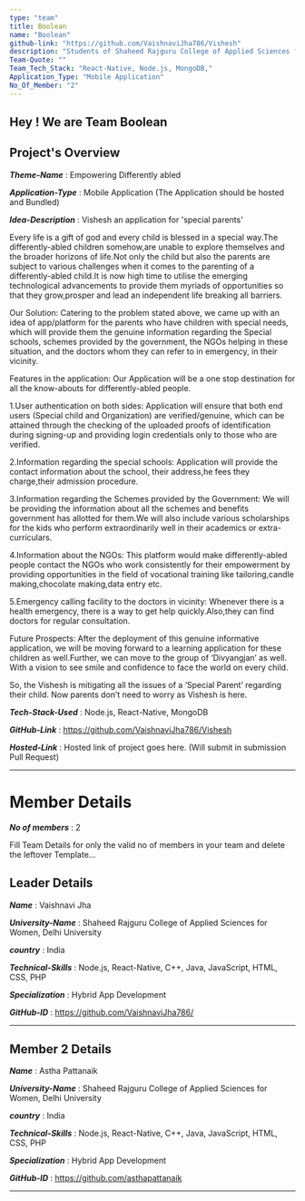 ```yaml
---
type: "team"                   
title: Boolean
name: "Boolean"
github-link: "https://github.com/VaishnaviJha786/Vishesh"
description: "Students of Shaheed Rajguru College of Applied Sciences for Women, Delhi University"
Team-Quote: ""
Team_Tech_Stack: "React-Native, Node.js, MongoDB,"
Application_Type: "Mobile Application"
No_Of_Member: "2"
---
```


Hey ! We are Team Boolean
---

## Project's Overview

_**Theme-Name**_ : Empowering Differently abled  

_**Application-Type**_ :   Mobile Application (The Application should be hosted and Bundled)

_**Idea-Description**_ :   Vishesh an application for 'special parents'

Every life is a gift of god and every child is blessed in a special way.The differently-abled children somehow,are  unable to explore themselves and the broader horizons of life.Not only the child but also the parents are subject to various challenges when it comes to the parenting of a differently-abled child.It is now high time to utilise the emerging technological advancements to provide them myriads of opportunities so that they grow,prosper and lead an independent life breaking all barriers. 

Our Solution:
Catering to the problem stated above, we came up with an idea of app/platform for the parents who have children with special needs, which will provide them the genuine information regarding the Special schools, schemes provided by the government, the NGOs helping in these situation, and the doctors whom they can refer to in emergency, in their vicinity.

Features in the application:
Our Application will be a one stop destination for all the know-abouts for differently-abled people.

1.User authentication on both sides: Application will ensure that both end users (Special child and Organization) are verified/genuine, which can be attained through the checking of the uploaded proofs of identification during signing-up and providing login credentials only to those who are verified.

2.Information regarding the special schools: Application will provide the contact information about the school, their address,he fees they charge,their admission procedure.

3.Information regarding the Schemes provided by the Government: We will be providing the information about all the schemes and benefits government has allotted for them.We will also include various scholarships for the kids who perform extraordinarily well in their academics or extra-curriculars. 

4.Information about the NGOs: This platform would make differently-abled people contact the NGOs who work consistently for their empowerment by providing opportunities in the field of vocational training like tailoring,candle making,chocolate making,data entry etc.

5.Emergency calling facility to the doctors in vicinity: Whenever there is a health emergency, there is a way to get help quickly.Also,they can find doctors for regular consultation.

Future Prospects:
After the deployment of this genuine informative application, we will be moving forward to a learning application for these children as well.Further, we can move to the group of ‘Divyangjan’ as well. With a vision to see smile and confidence to face the world on every child. 


So, the Vishesh is mitigating all the issues of a ‘Special Parent’ regarding their child. Now parents don’t need to worry as Vishesh is here.

_**Tech-Stack-Used**_ :   Node.js, React-Native, MongoDB

_**GitHub-Link**_ :   https://github.com/VaishnaviJha786/Vishesh 

_**Hosted-Link**_ :    Hosted link of project goes here. (Will submit in submission Pull Request)

---

# Member Details

_**No of members**_ : 2

Fill Team Details for only the valid no of members in your team and delete the leftover Template...

## Leader Details

_**Name**_ : Vaishnavi Jha

_**University-Name**_ : Shaheed Rajguru College of Applied Sciences for Women, Delhi University

_**country**_ : India
 
_**Technical-Skills**_ : Node.js, React-Native, C++, Java, JavaScript, HTML, CSS, PHP

_**Specialization**_ : Hybrid App Development

_**GitHub-ID**_ :  https://github.com/VaishnaviJha786/

---

## Member 2 Details

_**Name**_ : Astha Pattanaik

_**University-Name**_ : Shaheed Rajguru College of Applied Sciences for Women, Delhi University

_**country**_ : India
 
_**Technical-Skills**_ : Node.js, React-Native, C++, Java, JavaScript, HTML, CSS, PHP

_**Specialization**_ : Hybrid App Development

_**GitHub-ID**_ :  https://github.com/asthapattanaik

---
